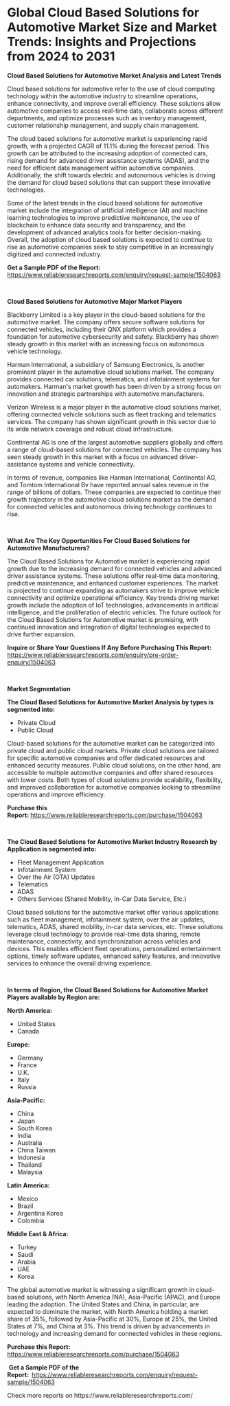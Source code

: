 <p><h1>Global Cloud Based Solutions for Automotive Market Size and Market Trends: Insights and Projections from 2024 to 2031</h1></p><p><strong>Cloud Based Solutions for Automotive Market Analysis and Latest Trends</strong></p>
<p><p>Cloud based solutions for automotive refer to the use of cloud computing technology within the automotive industry to streamline operations, enhance connectivity, and improve overall efficiency. These solutions allow automotive companies to access real-time data, collaborate across different departments, and optimize processes such as inventory management, customer relationship management, and supply chain management.</p><p>The cloud based solutions for automotive market is experiencing rapid growth, with a projected CAGR of 11.1% during the forecast period. This growth can be attributed to the increasing adoption of connected cars, rising demand for advanced driver assistance systems (ADAS), and the need for efficient data management within automotive companies. Additionally, the shift towards electric and autonomous vehicles is driving the demand for cloud based solutions that can support these innovative technologies.</p><p>Some of the latest trends in the cloud based solutions for automotive market include the integration of artificial intelligence (AI) and machine learning technologies to improve predictive maintenance, the use of blockchain to enhance data security and transparency, and the development of advanced analytics tools for better decision-making. Overall, the adoption of cloud based solutions is expected to continue to rise as automotive companies seek to stay competitive in an increasingly digitized and connected industry.</p></p>
<p><strong>Get a Sample PDF of the Report:&nbsp;</strong> <a href="https://www.reliableresearchreports.com/enquiry/request-sample/1504063">https://www.reliableresearchreports.com/enquiry/request-sample/1504063</a></p>
<p>&nbsp;</p>
<p><strong>Cloud Based Solutions for Automotive Major Market Players</strong></p>
<p><p>Blackberry Limited is a key player in the cloud-based solutions for the automotive market. The company offers secure software solutions for connected vehicles, including their QNX platform which provides a foundation for automotive cybersecurity and safety. Blackberry has shown steady growth in this market with an increasing focus on autonomous vehicle technology.</p><p>Harman International, a subsidiary of Samsung Electronics, is another prominent player in the automotive cloud solutions market. The company provides connected car solutions, telematics, and infotainment systems for automakers. Harman's market growth has been driven by a strong focus on innovation and strategic partnerships with automotive manufacturers.</p><p>Verizon Wireless is a major player in the automotive cloud solutions market, offering connected vehicle solutions such as fleet tracking and telematics services. The company has shown significant growth in this sector due to its wide network coverage and robust cloud infrastructure.</p><p>Continental AG is one of the largest automotive suppliers globally and offers a range of cloud-based solutions for connected vehicles. The company has seen steady growth in this market with a focus on advanced driver-assistance systems and vehicle connectivity.</p><p>In terms of revenue, companies like Harman International, Continental AG, and Tomtom International Bv have reported annual sales revenue in the range of billions of dollars. These companies are expected to continue their growth trajectory in the automotive cloud solutions market as the demand for connected vehicles and autonomous driving technology continues to rise.</p></p>
<p>&nbsp;</p>
<p><strong>What Are The Key Opportunities For Cloud Based Solutions for Automotive Manufacturers?</strong></p>
<p><p>The Cloud Based Solutions for Automotive market is experiencing rapid growth due to the increasing demand for connected vehicles and advanced driver assistance systems. These solutions offer real-time data monitoring, predictive maintenance, and enhanced customer experiences. The market is projected to continue expanding as automakers strive to improve vehicle connectivity and optimize operational efficiency. Key trends driving market growth include the adoption of IoT technologies, advancements in artificial intelligence, and the proliferation of electric vehicles. The future outlook for the Cloud Based Solutions for Automotive market is promising, with continued innovation and integration of digital technologies expected to drive further expansion.</p></p>
<p><strong>Inquire or Share Your Questions If Any Before Purchasing This Report:</strong> <a href="https://www.reliableresearchreports.com/enquiry/pre-order-enquiry/1504063">https://www.reliableresearchreports.com/enquiry/pre-order-enquiry/1504063</a></p>
<p>&nbsp;</p>
<p><strong>Market Segmentation</strong></p>
<p><strong>The Cloud Based Solutions for Automotive Market Analysis by types is segmented into:</strong></p>
<p><ul><li>Private Cloud</li><li>Public Cloud</li></ul></p>
<p><p>Cloud-based solutions for the automotive market can be categorized into private cloud and public cloud markets. Private cloud solutions are tailored for specific automotive companies and offer dedicated resources and enhanced security measures. Public cloud solutions, on the other hand, are accessible to multiple automotive companies and offer shared resources with lower costs. Both types of cloud solutions provide scalability, flexibility, and improved collaboration for automotive companies looking to streamline operations and improve efficiency.</p></p>
<p><strong>Purchase this Report:&nbsp;</strong><a href="https://www.reliableresearchreports.com/purchase/1504063">https://www.reliableresearchreports.com/purchase/1504063</a></p>
<p>&nbsp;</p>
<p><strong>The Cloud Based Solutions for Automotive Market Industry Research by Application is segmented into:</strong></p>
<p><ul><li>Fleet Management Application</li><li>Infotainment System</li><li>Over the Air (OTA) Updates</li><li>Telematics</li><li>ADAS</li><li>Others Services (Shared Mobility, In-Car Data Service, Etc.)</li></ul></p>
<p><p>Cloud based solutions for the automotive market offer various applications such as fleet management, infotainment system, over the air updates, telematics, ADAS, shared mobility, in-car data services, etc. These solutions leverage cloud technology to provide real-time data sharing, remote maintenance, connectivity, and synchronization across vehicles and devices. This enables efficient fleet operations, personalized entertainment options, timely software updates, enhanced safety features, and innovative services to enhance the overall driving experience.</p></p>
<p>&nbsp;</p>
<p><strong>In terms of Region, the Cloud Based Solutions for Automotive Market Players available by Region are:</strong></p>
<p>
    <p> <strong> North America: </strong>
        <ul>
            <li>United States</li>
            <li>Canada</li>
        </ul>
        </p> 
    <p> <strong> Europe: </strong>
        <ul>
            <li>Germany</li>
            <li>France</li>
            <li>U.K.</li>
            <li>Italy</li>
            <li>Russia</li>
        </ul>
        </p> 
    <p> <strong> Asia-Pacific: </strong>
        <ul>
            <li>China</li>
            <li>Japan</li>
            <li>South Korea</li>
            <li>India</li>
            <li>Australia</li>
            <li>China Taiwan</li>
            <li>Indonesia</li>
            <li>Thailand</li>
            <li>Malaysia</li>
        </ul>
        </p> 
    <p> <strong> Latin America: </strong>
        <ul>
            <li>Mexico</li>
            <li>Brazil</li>
            <li>Argentina Korea</li>
            <li>Colombia</li>
        </ul>
        </p> 
    <p> <strong> Middle East & Africa: </strong>
        <ul>
            <li>Turkey</li>
            <li>Saudi</li>
            <li>Arabia</li>
            <li>UAE</li>
            <li>Korea</li>
        </ul>
    </p>
    </p>
<p><p>The global automotive market is witnessing a significant growth in cloud-based solutions, with North America (NA), Asia-Pacific (APAC), and Europe leading the adoption. The United States and China, in particular, are expected to dominate the market, with North America holding a market share of 35%, followed by Asia-Pacific at 30%, Europe at 25%, the United States at 7%, and China at 3%. This trend is driven by advancements in technology and increasing demand for connected vehicles in these regions.</p></p>
<p><strong>Purchase this Report: </strong><a href="https://www.reliableresearchreports.com/purchase/1504063">https://www.reliableresearchreports.com/purchase/1504063</a></p>
<p>&nbsp;<strong>Get a Sample PDF of the Report:&nbsp;&nbsp;</strong><a href="https://www.reliableresearchreports.com/enquiry/request-sample/1504063">https://www.reliableresearchreports.com/enquiry/request-sample/1504063</a></p>
<p><strong></strong></p>
<p>Check more reports on https://www.reliableresearchreports.com/</p>